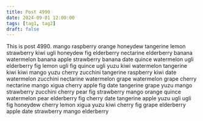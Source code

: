 ```yaml
---
title: Post 4990
date: 2024-09-01 12:00:00
tags: [tag1, tag2]
draft: false
---
```

This is post 4990.
mango
raspberry
orange
honeydew
tangerine
lemon
strawberry
kiwi
ugli
honeydew
fig
elderberry
nectarine
elderberry
banana
watermelon
banana
apple
strawberry
banana
date
quince
watermelon
ugli
elderberry
fig
lemon
ugli
fig
quince
ugli
yuzu
kiwi
watermelon
tangerine
kiwi
kiwi
mango
yuzu
cherry
zucchini
tangerine
raspberry
kiwi
date
watermelon
zucchini
nectarine
watermelon
grape
watermelon
grape
cherry
nectarine
mango
xigua
cherry
apple
fig
date
tangerine
grape
yuzu
mango
strawberry
zucchini
cherry
pear
fig
strawberry
mango
orange
quince
watermelon
pear
elderberry
fig
cherry
date
tangerine
apple
yuzu
ugli
ugli
fig
honeydew
cherry
lemon
xigua
yuzu
kiwi
cherry
fig
grape
elderberry
apple
date
strawberry
mango
elderberry

